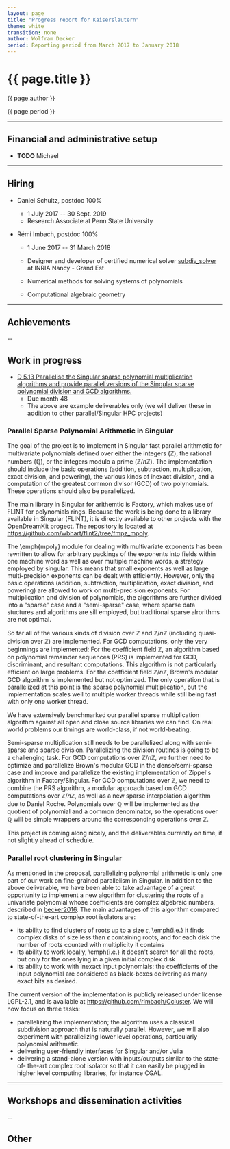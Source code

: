 ```yaml
---
layout: page
title: "Progress report for Kaiserslautern"
theme: white
transition: none
author: Wolfram Decker
period: Reporting period from March 2017 to January 2018
---
```



# {{ page.title }}

{{ page.author }}


{{ page.period }}

---

## Financial and administrative setup

* **TODO** Michael


---
## Hiring

* Daniel Schultz, postdoc 100%
  * 1 July 2017 -- 30 Sept. 2019
  * Research Associate at Penn State University

* Rémi Imbach, postdoc 100%
   * 1 June 2017 -- 31 March 2018

   * Designer and developer of certified numerical solver [subdiv_solver](http://subdiv-solver.gforge.inria.fr/) at INRIA Nancy - Grand Est

   * Numerical methods for solving systems of polynomials

   * Computational algebraic geometry



---
## Achievements




--
## Work in progress

* [D 5.13 Parallelise the Singular sparse polynomial multiplication algorithms and provide parallel versions of the Singular sparse polynomial division and GCD algorithms.](https://github.com/OpenDreamKit/OpenDreamKit/issues/111)
  * Due month 48
  * The above are example deliverables only (we will deliver these in addition to other parallel/Singular HPC projects) 

### Parallel Sparse Polynomial Arithmetic in Singular

The goal of the project is to implement in Singular fast parallel arithmetic for multivariate polynomials defined over either the integers ($\mathbb{Z}$), the rational numbers ($\mathbb{Q}$), or the integers modulo a prime ($\mathbb{Z}/n\mathbb{Z}$). The implementation should include the basic operations (addition, subtraction, multiplication, exact division, and powering), the various kinds of inexact division, and a computation of the greatest common divisor (GCD) of two polynomials. These operations should also be parallelized.

The main library in Singular for arithemtic is Factory, which makes use of FLINT for polynomials rings. Because the work is being done to a library available in Singular (FLINT), it is directly available to other projects with the OpenDreamKit progect. The repository is located at https://github.com/wbhart/flint2/tree/fmpz_mpoly.

The \emph{mpoly} module for dealing with multivariate exponents has been rewritten to allow for arbitrary packings of the exponents into fields within one machine word as well as over multiple machine words, a strategy employed by singular. This means that small exponents as well as large multi-precision exponents can be dealt with efficiently. However, only the basic operations (addition, subtraction, multiplication, exact division, and powering) are allowed to work on multi-precision exponents. For multiplication and division of polynomials, the algorithms are further divided into a "sparse" case and a "semi-sparse" case, where sparse data stuctures and algorithms are sill employed, but traditional sparse alrorithms are not optimal.

So far all of the various kinds of division over $\mathbb{Z}$ and $\mathbb{Z}/n\mathbb{Z}$ (including quasi-division over $\mathbb{Z}$) are implemented. For GCD computations, only the very beginnings are implemented: For the coefficient field $\mathbb{Z}$, an algorithm based on polynomial remainder sequences (PRS) is implemented for GCD, discriminant, and resultant computations. This algorithm is not particularly efficient on large problems. For the coefficient field $\mathbb{Z}/n\mathbb{Z}$, Brown's modular GCD algorithm is implemented but not optimized. The only operation that is parallelized at this point is the sparse polynomial multiplication, but the implementation scales well to multiple worker threads while still being fast with only one worker thread.

We have extensively benchmarked our parallel sparse multiplication algorithm against all open and close source libraries we can find. On real world problems our timings are world-class, if not world-beating.

Semi-sparse multiplication still needs to be parallelized along with semi-sparse and sparse division. Parallelizing the division routines is going to be a challenging task. For GCD computations over $\mathbb{Z}/n\mathbb{Z}$, we further need to optimize and parallelize Brown's modular GCD in the dense/semi-sparse case and improve and parallelize the existing implementation of Zippel's algorithm in Factory/Singular. For GCD computations over $\mathbb{Z}$, we need to combine the PRS algorithm, a modular approach based on GCD computations over $\mathbb{Z}/n\mathbb{Z}$, as well as a new sparse interpolation algorithm due to Daniel Roche. Polynomials over $\mathbb{Q}$ will be implemented as the quotient of polynomial and a common denominator, so the operations over $\mathbb{Q}$ will be simple wrappers around the corresponding operations over $\mathbb{Z}$.

This project is coming along nicely, and the deliverables currently on time, if not slightly ahead of schedule.


### Parallel root clustering in Singular


As mentioned in the proposal, parallelizing polynomial arithmetic is only one part of our work on fine-grained parallelism in Singular. In addition to the above deliverable, we have been able to take advantage of a great opportunity to implement a new algorithm for clustering the roots of a univariate polynomial
whose coefficients are complex algebraic numbers, described in [becker2016](https://dl.acm.org/citation.cfm?id=2930939). The main advantages of this algorithm compared to
state-of-the-art complex root isolators are:

 - its ability to find clusters of roots up to a size $\epsilon$, \emph{i.e.} it finds complex disks of size less than $\epsilon$ containing roots, and for each disk the number of roots counted with multiplicity it contains
 - its ability to work locally, \emph{i.e.} it doesn't search for all the roots,
but only for the ones lying in a given initial complex disk
 - its ability to work with inexact input polynomials: the coefficients of the input polynomial are considered as black-boxes delivering as many exact bits as desired.

The current version of the implementation is publicly released under license LGPL-2.1, and is available at https://github.com/rimbach/Ccluster. We will now focus on three tasks:
 - parallelizing the implementation; the algorithm uses a classical subdivision
approach that is naturally parallel. However, we will also experiment with parallelizing
lower level operations, particularly polynomial arithmetic.
 - delivering user-friendly interfaces for Singular and/or Julia
 - delivering a stand-alone version with inputs/outputs similar to the state-of-
the-art complex root isolator so that it can easily be plugged in higher level
computing libraries, for instance CGAL.


---
## Workshops and dissemination activities


--
## Other



</section> 

